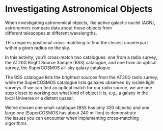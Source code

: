 # Investigating Astronomical Objects

When investigating astronomical objects, like active galactic nuclei (AGN), astronomers compare data about those objects from  
different telescopes at different wavelengths.  

This requires positional cross-matching to find the closest counterpart within a given radius on the sky.  

In this activity, you'll cross-match two catalogues: one from a radio survey, the AT20G Bright Source Sample (BSS) catalogue, and one from an optical survey, the SuperCOSMOS all-sky galaxy catalogue.  

The BSS catalogue lists the brightest sources from the AT20G radio survey, while the SuperCOSMOS catalogue lists galaxies observed by visible light  
surveys. If we can find an optical match for our radio source, we are one step closer to working out what kind of object it is, e.g., a galaxy in the  
local Universe or a distant quasar.  

We've chosen one small catalogue (BSS has only 320 objects) and one large one (SuperCOSMOS has about 240 million) to demonstrate  
the issues you can encounter when implementing cross-matching algorithms.
